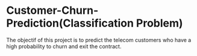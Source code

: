# Customer-Churn-Prediction(Classification Problem)

The objectif of this project is to predict the telecom customers who have a high probability to churn and exit the contract.
